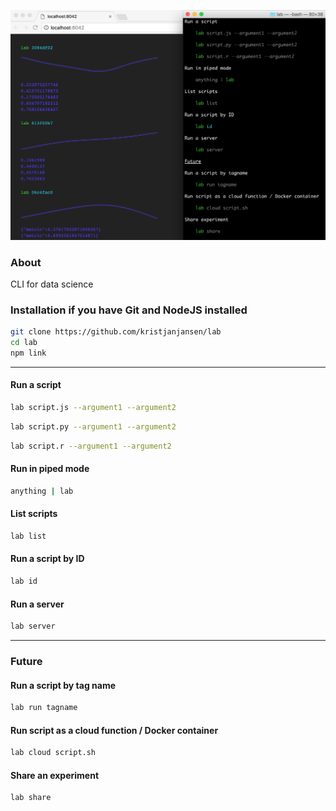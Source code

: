![](./screenshot.png)

### About

CLI for data science

### Installation if you have Git and NodeJS installed

```sh
git clone https://github.com/kristjanjansen/lab
cd lab
npm link
```
---

#### Run a script

```sh
lab script.js --argument1 --argument2
```

```sh
lab script.py --argument1 --argument2
```

```sh
lab script.r --argument1 --argument2
```

#### Run in piped mode

```sh
anything | lab
```

#### List scripts

```sh
lab list
```

#### Run a script by ID

```sh
lab id
```

#### Run a server

```sh
lab server
```

---

### Future

#### Run a script by tag name

```sh
lab run tagname
```

#### Run script as a cloud function / Docker container

```sh
lab cloud script.sh
```

#### Share an experiment

```sh
lab share
```